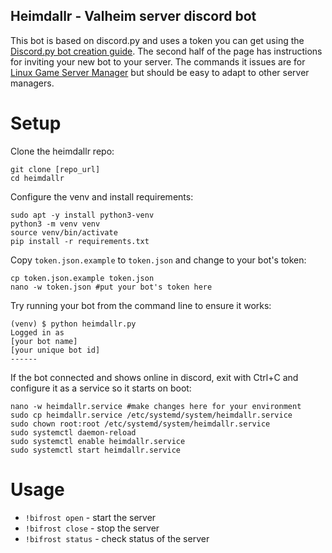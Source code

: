 Heimdallr - Valheim server discord bot
----

This bot is based on discord.py and uses a token you can get using the [Discord.py bot creation guide](https://discordpy.readthedocs.io/en/latest/discord.html#discord-intro).  The second half of the page has instructions for inviting your new bot to your server.  The commands it issues are for [Linux Game Server Manager](https://linuxgsm.com/) but should be easy to adapt to other server managers.

Setup
====

Clone the heimdallr repo:

```
git clone [repo_url]
cd heimdallr
```

Configure the venv and install requirements:

```
sudo apt -y install python3-venv
python3 -m venv venv
source venv/bin/activate
pip install -r requirements.txt
```

Copy `token.json.example` to `token.json` and change to your bot's token:

```
cp token.json.example token.json
nano -w token.json #put your bot's token here
```

Try running your bot from the command line to ensure it works:

```
(venv) $ python heimdallr.py 
Logged in as
[your bot name]
[your unique bot id]
------
```

If the bot connected and shows online in discord, exit with Ctrl+C and configure it as a service so it starts on boot:

```
nano -w heimdallr.service #make changes here for your environment
sudo cp heimdallr.service /etc/systemd/system/heimdallr.service
sudo chown root:root /etc/systemd/system/heimdallr.service
sudo systemctl daemon-reload
sudo systemctl enable heimdallr.service
sudo systemctl start heimdallr.service
```

Usage
====

- `!bifrost open` - start the server
- `!bifrost close` - stop the server
- `!bifrost status` - check status of the server
